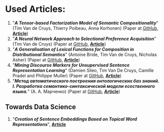 # Used Articles:

1. "**_A Tensor-based Factorization Model of Semantic Compositionality_**" (Tim Van de Cruys, Thierry Poibeau, Anna Korhonen) (Paper at 
[GitHub](https://github.com/ElizaLo/NLP/blob/master/Diploma/Articles/VandeCruysEtAl2013Tensor.pdf), [**Article**](http://www.timvandecruys.be/media/papers/VandeCruysEtAl2013Tensor.pdf))
2. "**_A Neural Network Approach to Selectional Preference Acquisition_**" (Tim Van de Cruys) (Paper at 
[GitHub](https://github.com/ElizaLo/NLP/blob/master/Diploma/Articles/D14-1004.pdf), [**Article**](https://www.aclweb.org/anthology/D14-1004))
3. "**_A Generalisation of Lexical Functions for Composition in Distributional Semantics_**" (Antoine Bride, Tim Van de Cruys, Nicholas Asher) (Paper at 
[GitHub](https://github.com/ElizaLo/NLP/blob/master/Diploma/Articles/P15-1028.pdf), [**Article**](https://www.aclweb.org/anthology/P15-1028))
4. "**_Mining Discourse Markers
for Unsupervised Sentence Representation Learning_**" (Damien Sileo, Tim Van De Cruys, Camille Pradel and Philippe Muller) (Paper at 
[GitHub](https://github.com/ElizaLo/NLP/blob/master/Diploma/Articles/N19-1351.pdf), [**Article**](https://www.aclweb.org/anthology/N19-1351))
5. "**_Метод автоматического построения онтологических баз знаний. I. Разработка семантико-синтаксической модели есественного языка._**" (А. А. Марченко) (Paper at 
[GitHub](https://github.com/ElizaLo/NLP/blob/master/Diploma/Articles/3.pdf), [**Article**](http://www.kibernetika.org/volumes/2016/numbers/01/articles/03/3.pdf))

## Towards Data Science

1. "**_Creation of Sentence Embeddings Based on Topical Word Representations_**", [**Article**](https://towardsdatascience.com/creation-of-sentence-embeddings-based-on-topical-word-representations-d325d50f99e)
